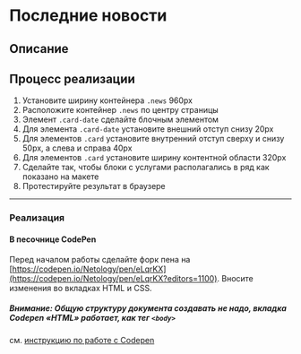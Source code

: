 # Последние новости

## Описание

## Процесс реализации

1. Установите ширину контейнера `.news` 960px
2. Расположите контейнер `.news` по центру страницы
3. Элемент `.card-date` сделайте блочным элементом
4. Для элемента `.card-date` установите внешний отступ снизу 20px
5. Для элементов `.card` установите внутренний отступ сверху и снизу 50px, а слева и справа 40px  
6. Для элементов `.card` установите ширину контентной области 320px
7. Сделайте так, чтобы блоки с услугами располагались в ряд как показано на макете
8. Протестируйте результат в браузере

---

### Реализация

#### В песочнице CodePen

Перед началом работы сделайте форк пена на [https://codepen.io/Netology/pen/eLqrKX](https://codepen.io/Netology/pen/eLqrKX?editors=1100). Вносите изменения во вкладках HTML и CSS.

##### Внимание: Общую структуру документа создавать не надо, вкладка Codepen «HTML» работает, как тег `<body>`
см. [инструкцию по работе с Codepen](https://netology-university.bitbucket.io/guides/wm/codepen-guide/)
